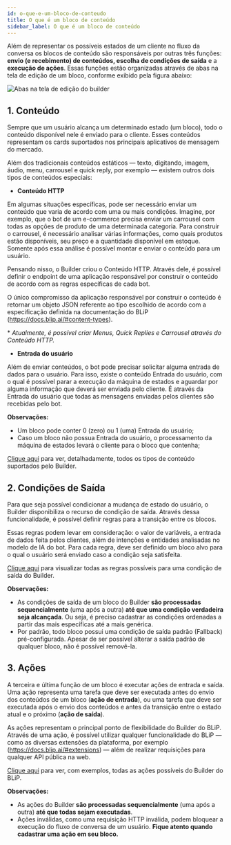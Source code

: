 ```yaml
---
id: o-que-e-um-bloco-de-conteudo
title: O que é um bloco de conteúdo
sidebar_label: O que é um bloco de conteúdo
---
```

Além de representar os possíveis estados de um cliente no fluxo da conversa os blocos de conteúdo são responsáveis por outras três funções: **envio (e recebimento) de conteúdos, escolha de condições de saída** e a **execução de ações**. Essas funções estão organizadas através de abas na tela de edição de um bloco, conforme exibido pela figura abaixo:

![Abas na tela de edição do builder](/img/builder/buider-o-que-e-um-bloco-de-conteudo-1.png)

## 1. Conteúdo
Sempre que um usuário alcança um determinado estado (um bloco), todo o conteúdo disponível nele é enviado para o cliente. Esses conteúdos representam os cards suportados nos principais aplicativos de mensagem do mercado.

Além dos tradicionais conteúdos estáticos — texto, digitando, imagem, áudio, menu, carrousel e quick reply, por exemplo — existem outros dois tipos de conteúdos especiais:

* **Conteúdo HTTP**

Em algumas situações específicas, pode ser necessário enviar um conteúdo que varia de acordo com uma ou mais condições. Imagine, por exemplo, que o bot de um e-commerce precisa enviar um carrousel com todas as opções de produto de uma determinada categoria. Para construir o carrousel, é necessário analisar várias informações, como quais produtos estão disponíveis, seu preço e a quantidade disponível em estoque. Somente após essa análise é possível montar e enviar o conteúdo para um usuário.

Pensando nisso, o Builder criou o Conteúdo HTTP. Através dele, é possível definir o endpoint de uma aplicação responsável por construir o conteúdo de acordo com as regras específicas de cada bot.

O único compromisso da aplicação responsável por construir o conteúdo é retornar um objeto JSON referente ao tipo escolhido de acordo com a especificação definida na documentação do BLiP (<https://docs.blip.ai/#content-types>).

\* *Atualmente, é possível criar Menus, Quick Replies e Carrousel através do Conteúdo HTTP.*

* **Entrada do usuário**
  
Além de enviar conteúdos, o bot pode precisar solicitar alguma entrada de dados para o usuário. Para isso, existe o conteúdo Entrada do usuário, com o qual é possível parar a execução da máquina de estados e aguardar por alguma informação que deverá ser enviada pelo cliente. É através da Entrada do usuário que todas as mensagens enviadas pelos clientes são recebidas pelo bot.

**Observações:**

* Um bloco pode conter 0 (zero) ou 1 (uma) Entrada do usuário;
* Caso um bloco não possua Entrada do usuário, o processamento da máquina de estados levará o cliente para o bloco que contenha;

[Clique aqui](https://help.blip.ai/hc/pt-br/articles/360000933252--Builder-Vis%C3%A3o-geral-dos-tipos-de-conte%C3%BAdo) para ver, detalhadamente, todos os tipos de conteúdo suportados pelo Builder.

## 2. Condições de Saída
Para que seja possível condicionar a mudança de estado do usuário, o Builder disponibiliza o recurso de condição de saída. Através dessa funcionalidade, é possível definir regras para a transição entre os blocos.

Essas regras podem levar em consideração: o valor de variáveis, a entrada de dados feita pelos clientes, além de intenções e entidades analisadas no modelo de IA do bot. Para cada regra, deve ser definido um bloco alvo para o qual o usuário será enviado caso a condição seja satisfeita.

[Clique aqui](https://help.blip.ai/hc/pt-br/articles/360000945711--Builder-Vis%C3%A3o-geral-das-condi%C3%A7%C3%B5es-de-sa%C3%ADda) para visualizar todas as regras possíveis para uma condição de saída do Builder.

**Observações:**

* As condições de saída de um bloco do Builder **são processadas sequencialmente** (uma após a outra) **até que uma condição verdadeira seja alcançada**. Ou seja, é preciso cadastrar as condições ordenadas a partir das mais específicas até a mais genérica.
* Por padrão, todo bloco possui uma condição de saída padrão (Fallback) pré-configurada. Apesar de ser possível alterar a saída padrão de qualquer bloco, não é possível removê-la.

## 3. Ações
A terceira e última função de um bloco é executar ações de entrada e saída. Uma ação representa uma tarefa que deve ser executada antes do envio dos conteúdos de um bloco (**ação de entrada**), ou uma tarefa que deve ser executada após o envio dos conteúdos e antes da transição entre o estado atual e o próximo (**ação de saída**).

As ações representam o principal ponto de flexibilidade do Builder do BLiP. Através de uma ação, é possível utilizar qualquer funcionalidade do BLiP — como as diversas extensões da plataforma, por exemplo (<https://docs.blip.ai/#extensions>) — além de realizar requisições para qualquer API pública na web.

[Clique aqui](https://help.blip.ai/hc/pt-br/articles/360000933312--Builder-Vis%C3%A3o-geral-das-a%C3%A7%C3%B5es) para ver, com exemplos, todas as ações possíveis do Builder do BLiP.

**Observações:**

* As ações do Builder **são processadas sequencialmente** (uma após a outra) **até que todas sejam executadas**.
* Ações inválidas, como uma requisição HTTP inválida, podem bloquear a execução do fluxo de conversa de um usuário. **Fique atento quando cadastrar uma ação em seu bloco.**

<!-- Rating frame -->
<script type="text/javascript" src="/scripts/rating.js"></script>